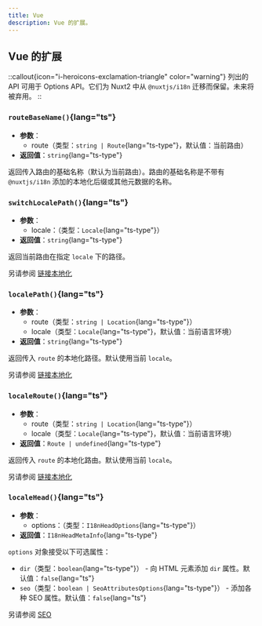 ```yaml
---
title: Vue
description: Vue 的扩展。
---
```


## Vue 的扩展

::callout{icon="i-heroicons-exclamation-triangle" color="warning"}
列出的 API 可用于 Options API。它们为 Nuxt2 中从 `@nuxtjs/i18n` 迁移而保留。未来将被弃用。
::

### `routeBaseName()`{lang="ts"}

- **参数**：
  - route（类型：`string | Route`{lang="ts-type"}，默认值：当前路由）
- **返回值**：`string`{lang="ts-type"}

返回传入路由的基础名称（默认为当前路由）。路由的基础名称是不带有 `@nuxtjs/i18n` 添加的本地化后缀或其他元数据的名称。

### `switchLocalePath()`{lang="ts"}

- **参数**：
  - locale：（类型：`Locale`{lang="ts-type"}）
- **返回值**：`string`{lang="ts-type"}

返回当前路由在指定 `locale` 下的路径。

另请参阅 [链接本地化](/docs/getting-started/usage)

### `localePath()`{lang="ts"}

- **参数**：
  - route（类型：`string | Location`{lang="ts-type"}）
  - locale（类型：`Locale`{lang="ts-type"}，默认值：当前语言环境）
- **返回值**：`string`{lang="ts-type"}

返回传入 `route` 的本地化路径。默认使用当前 `locale`。

另请参阅 [链接本地化](/docs/getting-started/usage)

### `localeRoute()`{lang="ts"}

- **参数**：
  - route（类型：`string | Location`{lang="ts-type"}）
  - locale（类型：`Locale`{lang="ts-type"}，默认值：当前语言环境）
- **返回值**：`Route | undefined`{lang="ts-type"}

返回传入 `route` 的本地化路由。默认使用当前 `locale`。

另请参阅 [链接本地化](/docs/getting-started/usage)

### `localeHead()`{lang="ts"}

- **参数**：
  - options：（类型：`I18nHeadOptions`{lang="ts-type"}）
- **返回值**：`I18nHeadMetaInfo`{lang="ts-type"}

`options` 对象接受以下可选属性：

- `dir`（类型：`boolean`{lang="ts-type"}） - 向 HTML 元素添加 `dir` 属性。默认值：`false`{lang="ts"}
- `seo`（类型：`boolean | SeoAttributesOptions`{lang="ts-type"}） - 添加各种 SEO 属性。默认值：`false`{lang="ts"}

另请参阅 [SEO](/docs/guide/seo)